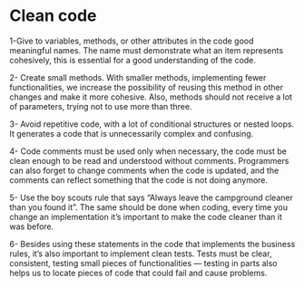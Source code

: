 # Clean code

1-Give to variables, methods, or other attributes in the code good meaningful names. The name must demonstrate what an item represents cohesively, this is essential for a good understanding of the code.

2- Create small methods. With smaller methods, implementing fewer functionalities, we increase the possibility of reusing this method in other changes and make it more cohesive. Also, methods should not receive a lot of parameters, trying not to use more than three.

3- Avoid repetitive code, with a lot of conditional structures or nested loops. It generates a code that is unnecessarily complex and confusing.

4- Code comments must be used only when necessary, the code must be clean enough to be read and understood without comments. Programmers can also forget to change comments when the code is updated, and the comments can reflect something that the code is not doing anymore.

5- Use the boy scouts rule that says “Always leave the campground cleaner than you found it”. The same should be done when coding, every time you change an implementation it’s important to make the code cleaner than it was before.

6- Besides using these statements in the code that implements the business rules, it’s also important to implement clean tests. Tests must be clear, consistent, testing small pieces of functionalities — testing in parts also helps us to locate pieces of code that could fail and cause problems.
